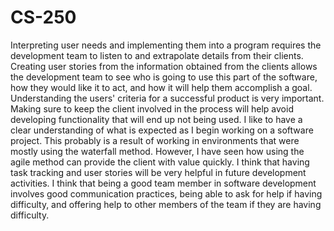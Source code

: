 # CS-250
Interpreting user needs and implementing them into a program requires the development team to listen to and extrapolate details from their clients. Creating user stories from the information obtained from the clients allows the development team to see who is going to use this part of the software, how they would like it to act, and how it will help them accomplish a goal. Understanding the users' criteria for a successful product is very important. Making sure to keep the client involved in the process will help avoid developing functionality that will end up not being used.
I like to have a clear understanding of what is expected as I begin working on a software project. This probably is a result of working in environments that were mostly using the waterfall method. However, I have seen how using the agile method can provide the client with value quickly. I think that having task tracking and user stories will be very helpful in future development activities.
I think that being a good team member in software development involves good communication practices, being able to ask for help if having difficulty, and offering help to other members of the team if they are having difficulty.
